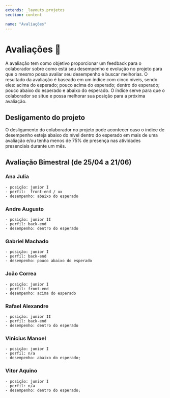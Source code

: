```yaml
---
extends: _layouts.projetos
section: content

name: "Avaliações"
---
```

# Avaliações 📅

A avaliação tem como objetivo  proporcionar um feedback para o colaborador sobre como está seu desempenho e evolução no projeto para que o mesmo possa avaliar seu desempenho e buscar melhorias. O resultado da avaliação é baseado em um índice com cinco níveis, sendo eles: acima do esperado; pouco acima do esperado; dentro do esperado; pouco abaixo do esperado e abaixo do esperado. O índice serve para que o colaborador se situe e possa melhorar sua posição para a próxima avaliação.

## Desligamento do projeto

O desligamento do colaborador no projeto pode acontecer caso o índice de desempenho esteja abaixo do nível dentro do esperado em mais de uma avaliação e/ou tenha menos de 75% de presença nas atividades presenciais durante um mês.

## Avaliação Bimestral (de 25/04 a 21/06)

### Ana Julia
    - posição: junior I
    - perfil:  front-end / ux
    - desempenho: abaixo do esperado

### Andre Augusto
    - posição: junior II
    - perfil: back-end
    - desempenho: dentro do esperado

### Gabriel Machado
    - posição: junior I
    - perfil: back-end
    - desempenho: pouco abaixo do esperado

### João Correa
    - posição: junior I
    - perfil: front-end
    - desempenho: acima do esperado

### Rafael Alexandre
    - posição: junior II
    - perfil: back-end
    - desempenho: dentro do esperado

### Vinicius Manoel
    - posição: junior I
    - perfil: n/a
    - desempenho: abaixo do esperado;

### Vitor Aquino
    - posição: junior I
    - perfil: n/a
    - desempenho: dentro do esperado;  